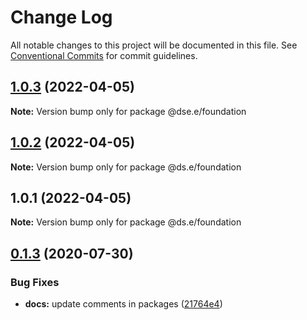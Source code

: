 # Change Log

All notable changes to this project will be documented in this file.
See [Conventional Commits](https://conventionalcommits.org) for commit guidelines.

## [1.0.3](https://github.com/BhavanaVenugopal/dse.e/compare/v1.0.2...v1.0.3) (2022-04-05)

**Note:** Version bump only for package @dse.e/foundation





## [1.0.2](https://github.com/BhavanaVenugopal/dse.e/compare/v1.0.1...v1.0.2) (2022-04-05)

**Note:** Version bump only for package @ds.e/foundation





## 1.0.1 (2022-04-05)

**Note:** Version bump only for package @ds.e/foundation





## [0.1.3](https://github.com/bahdcoder/ds.e/compare/v0.1.2...v0.1.3) (2020-07-30)


### Bug Fixes

* **docs:** update comments in packages ([21764e4](https://github.com/bahdcoder/ds.e/commit/21764e4d73ac2626fd9927b968e1d4b6fc58615d))
